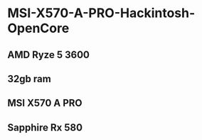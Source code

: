 # MSI-X570-A-PRO-Hackintosh-OpenCore

## AMD Ryze 5 3600
## 32gb ram
## MSI X570 A PRO
## Sapphire Rx 580
